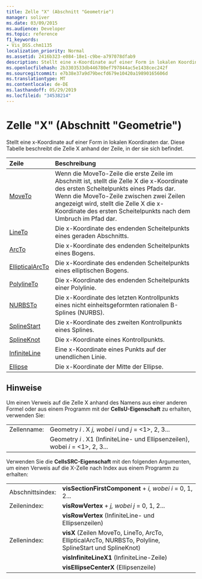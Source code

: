 ```yaml
---
title: Zelle "X" (Abschnitt "Geometrie")
manager: soliver
ms.date: 03/09/2015
ms.audience: Developer
ms.topic: reference
f1_keywords:
- Vis_DSS.chm1135
localization_priority: Normal
ms.assetid: 2416b323-e084-18e1-c9be-a797078dfab9
description: Stellt eine x-Koordinate auf einer Form in lokalen Koordinaten dar. Diese Tabelle beschreibt die Zelle X anhand der Zeile, in der sie sich befindet.
ms.openlocfilehash: 2b3303533db446780ef797844ac5e1438cec242f
ms.sourcegitcommit: e7b38e37a9d79becfd679e10420a19890165606d
ms.translationtype: MT
ms.contentlocale: de-DE
ms.lasthandoff: 05/29/2019
ms.locfileid: "34538214"
---
```

# <a name="x-cell-geometry-section"></a>Zelle "X" (Abschnitt "Geometrie")

Stellt  eine x-Koordinate auf einer Form in lokalen Koordinaten dar. Diese Tabelle beschreibt die Zelle X anhand der Zeile, in der sie sich befindet. 
  
|Zeile|Beschreibung|
|:-----|:-----|
|[MoveTo](moveto-row-geometry-section.md) <br/> | Wenn die MoveTo-Zeile die erste Zeile im Abschnitt  ist, stellt die Zelle X die x-Koordinate des ersten Scheitelpunkts eines Pfads dar. Wenn die MoveTo-Zeile zwischen zwei Zeilen  angezeigt wird, stellt die Zelle X die x-Koordinate des ersten Scheitelpunkts nach dem Umbruch im Pfad dar.  <br/> |
|[LineTo](lineto-row-geometry-section.md) <br/> | Die  x-Koordinate des endenden Scheitelpunkts eines geraden Abschnitts.  <br/> |
|[ArcTo](arcto-row-geometry-section.md) <br/> | Die  x-Koordinate des endenden Scheitelpunkts eines Bogens.  <br/> |
|[EllipticalArcTo](ellipticalarcto-row-geometry-section.md) <br/> | Die  x-Koordinate des endenden Scheitelpunkts eines elliptischen Bogens.  <br/> |
|[PolylineTo](polylineto-row-geometry-section.md) <br/> | Die  x-Koordinate des endenden Scheitelpunkts einer Polylinie.  <br/> |
|[NURBSTo](nurbsto-row-geometry-section.md) <br/> | Die  x-Koordinate des letzten Kontrollpunkts eines nicht einheitsgeformten rationalen B-Splines (NURBS).  <br/> |
|[SplineStart](splinestart-row-geometry-section.md) <br/> | Die  x-Koordinate des zweiten Kontrollpunkts eines Splines.  <br/> |
|[SplineKnot](splineknot-row-geometry-section.md) <br/> | Die  x-Koordinate eines Kontrollpunkts.  <br/> |
|[InfiniteLine](infiniteline-row-geometry-section.md) <br/> | Eine  x-Koordinate eines Punkts auf der unendlichen Linie.  <br/> |
|[Ellipse](ellipse-row-geometry-section.md) <br/> | Die  x-Koordinate der Mitte der Ellipse.  <br/> |
   
## <a name="remarks"></a>Hinweise

Um einen Verweis auf die Zelle X anhand des Namens aus einer anderen Formel oder aus einem Programm mit der **CellsU-Eigenschaft** zu erhalten, verwenden Sie: 
  
|||
|:-----|:-----|
| Zellenname:  <br/> | Geometry  *i*  . X  *j,*            *wobei i*  und  *j*  = <1>, 2, 3...  <br/> |
|| Geometry  *i*  . X1 (InfiniteLine- und Ellipsenzeilen), wobei  *i*  = <1>, 2, 3...  <br/> |
   
Verwenden Sie die **CellsSRC-Eigenschaft** mit den folgenden Argumenten, um einen Verweis auf die X-Zelle nach Index aus einem Programm zu erhalten: 
  
|||
|:-----|:-----|
| Abschnittsindex:  <br/> |**visSectionFirstComponent**  +   *i,* *wobei i* = 0, 1, 2...  <br/> |
| Zeilenindex:  <br/> |**visRowVertex**  +   *j,* *wobei j* = 0, 1, 2...  <br/> |
||**visRowVertex** (InfiniteLine- und Ellipsenzeilen)  <br/> |
| Zellenindex:  <br/> |**visX** (Zeilen MoveTo, LineTo, ArcTo, EllipticalArcTo, NURBSTo, Polyline, SplineStart und SplineKnot)  <br/> |
||**visInfiniteLineX1** (InfiniteLine-Zeile)  <br/> |
||**visEllipseCenterX** (Ellipsenzeile)  <br/> |
   

